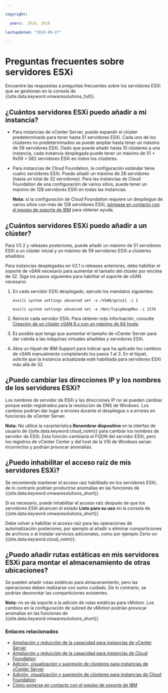```yaml
---

copyright:

  years:  2016, 2018

lastupdated: "2018-09-27"

---
```


# Preguntas frecuentes sobre servidores ESXi

Encuentre las respuestas a preguntas frecuentes sobre los servidores ESXi que se gestionan en la consola de {{site.data.keyword.vmwaresolutions_full}}.

## ¿Cuántos servidores ESXi puedo añadir a mi instancia?

* Para instancias de vCenter Server, puede expandir el clúster predeterminado para tener hasta 51 servidores ESXi. Cada uno de los clústeres no predeterminados se puede ampliar hasta tener un máximo de 59 servidores ESXi. Dado que puede añadir hasta 10 clústeres a una instancia, cada instancia desplegada puede tener un máximo de 51 + 9x59 = 582 servidores ESXi en todos los clústeres.
* Para instancias de Cloud Foundation, la configuración estándar tiene cuatro servidores ESXi. Puede añadir un máximo de 28 servidores (hasta un total de 32 servidores). Para las instancias de Cloud Foundation de una configuración de varios sitios, puede tener un máximo de 128 servidores ESXi en todas las instancias.

  **Nota:** si la configuración de Cloud Foundation requiere un despliegue de varios sitios con más de 128 servidores ESXi, [póngase en contacto con el equipo de soporte de IBM](trbl_support.html) para obtener ayuda.

## ¿Cuántos servidores ESXi puedo añadir a un clúster?

Para V2.2 y releases posteriores, puede añadir un máximo de 51 servidores ESXi a un clúster inicial y un máximo de 59 servidores ESXi a clústeres añadidos.

Para instancias desplegadas en V2.1 o releases anteriores, debe habilitar el soporte de vSAN necesario para aumentar el tamaño del clúster por encima de 32. Siga los pasos siguientes para habilitar el soporte de vSAN necesario:

1. En cada servidor ESXi desplegado, ejecute los mandatos siguientes:

   `esxcli system settings advanced set -o /VSAN/goto11 -i 1`

   `esxcli system settings advanced set -o /Net/TcpipHeapMax -i 1576`

2. Reinicie cada servidor ESXi. Para obtener más información, consulte [Creación de un clúster vSAN 6.x con un máximo de 64 hosts](https://kb.vmware.com/s/article/2110081).
3. Es posible que tenga que aumentar el tamaño de vCenter Server para dar cabida a las máquinas virtuales añadidas y servidores ESXi.
4. Abra un tíquet de IBM Support para indicar que ha aplicado los cambios de vSAN manualmente completando los pasos 1 al 3. En el tíquet, solicite que la instancia actualizada esté habilitada para servidores ESXi más allá de 32.

## ¿Puedo cambiar las direcciones IP y los nombres de los servidores ESXi?

Los nombres de servidor de ESXi y las direcciones IP no se pueden cambiar porque están registrados para la resolución de DNS de Windows. Los cambios podrían dar lugar a errores durante el despliegue o a errores en funciones de vCenter Server.

**Nota:** No utilice la característica **Renombrar dispositivo** en la interfaz de usuario de {{site.data.keyword.cloud_notm}} para cambiar los nombres de servidor de ESXi. Esta función cambiaría el FQDN del servidor ESXi, pero los registros de vCenter Center y del host de la VSI de Windows serían incorrectos y podrían provocar anomalías.

## ¿Puedo inhabilitar el acceso raíz de mis servidores ESXi?

Se recomienda mantener el acceso raíz habilitado en los servidores ESXi; de lo contrario podrían producirse anomalías en las funciones de {{site.data.keyword.vmwaresolutions_short}}.

Si es necesario, puede inhabilitar el acceso raíz después de que los servidores ESXi alcancen el estado **Listo para su uso** en la consola de {{site.data.keyword.vmwaresolutions_short}}.

Debe volver a habilitar el acceso raíz para las operaciones de automatización posteriores, por ejemplo al añadir o eliminar comparticiones de archivos o al instalar servicios adicionales, como por ejemplo Zerto on {{site.data.keyword.cloud_notm}}.

## ¿Puedo añadir rutas estáticas en mis servidores ESXi para montar el almacenamiento de otras ubicaciones?

Se pueden añadir rutas estáticas para almacenamiento, pero las operaciones deben realizarse con sumo cuidado. De lo contrario, se podrían desmontar las comparticiones existentes.

**Nota:** no se da soporte a la adición de rutas estáticas para vMotion. Los cambios en la configuración de subred de vMotion podrían provocar anomalías en las funciones de {{site.data.keyword.vmwaresolutions_short}}.

### Enlaces relacionados

* [Ampliación y reducción de la capacidad para instancias de vCenter Server](../vcenter/vc_addingremovingservers.html)
* [Ampliación y reducción de la capacidad para instancias de Cloud Foundation](../sddc/sd_addingremovingservers.html)
* [Adición, visualización y supresión de clústeres para instancias de vCenter Server](../vcenter/vc_addingviewingclusters.html)
* [Adición, visualización y supresión de clústeres para instancias de Cloud Foundation](../sddc/sd_addingviewingclusters.html)
* [Cómo ponerse en contacto con el equipo de soporte de IBM](trbl_support.html)
